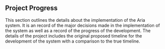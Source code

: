 ## Project Progress

This section outlines the details about the implementation of the Aria system. It is an record of
the major decisions made in the implementation of the system as well as a record of the progress
of the development. The details of the project includes the original proposed timeline for the
development of the system with a comparison to the true timeline.
